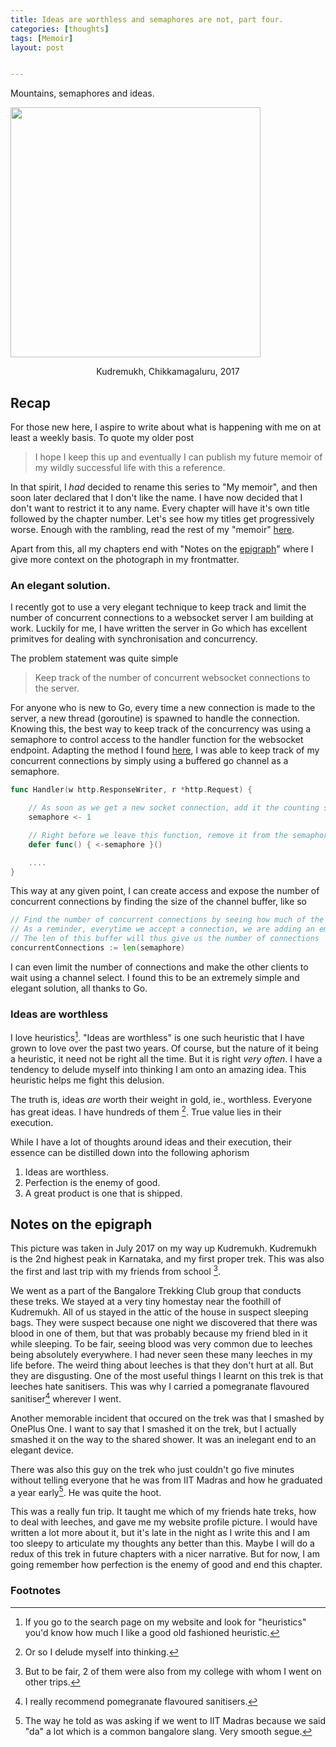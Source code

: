 ```yaml
---
title: Ideas are worthless and semaphores are not, part four.
categories: [thoughts]
tags: [Memoir]
layout: post


---
```


Mountains, semaphores and ideas.

<img src="https://i.imgur.com/jBoOPhy.png" height="400">

<p style="text-align:center"> Kudremukh, Chikkamagaluru, 2017</p>

## Recap

For those new here, I aspire to write about what is happening with me on at least a weekly basis. To quote my older post

> I hope I keep this up and eventually I can publish my future memoir of my wildly successful life with this a reference.

In that spirit, I _had_ decided to rename this series to "My memoir", and then soon later declared that I don't like the name. I have now decided that I don't want to restrict it to any name. Every chapter will have it's own title followed by the chapter number. Let's see how my titles get progressively worse. Enough with the rambling, read the rest of my "memoir" [here](https://advait.live/tags/#Memoir). 

Apart from this, all my chapters end with "Notes on the [epigraph](https://en.wikipedia.org/wiki/Epigraph_(literature))" where I give more context on the photograph in my frontmatter.

### An elegant solution.

I recently got to use a very elegant technique to keep track and limit the number of concurrent connections to a websocket server I am building at work. Luckily for me, I have written the server in Go which has excellent primitves for dealing with synchronisation and concurrency. 

The problem statement was quite simple

> Keep track of the number of concurrent websocket connections to the server. 

For anyone who is new to Go, every time a new connection is made to the server, a new thread (goroutine) is spawned to handle the connection. Knowing this, the best way to keep track of the concurrency was using a semaphore to control access to the handler function for the websocket endpoint. Adapting the method I found [here](https://medium.com/@deckarep/gos-extended-concurrency-semaphores-part-1-5eeabfa351ce), I was able to keep track of my concurrent connections by simply using a buffered go channel as a semaphore.

```go
func Handler(w http.ResponseWriter, r *http.Request) {

	// As soon as we get a new socket connection, add it the counting semaphore buffer.
	semaphore <- 1

	// Right before we leave this function, remove it from the semaphore buffer.
	defer func() { <-semaphore }()

	....
}
```



This way at any given point, I can create access and expose the number of concurrent connections by finding the size of the channel buffer, like so

```go
// Find the number of concurrent connections by seeing how much of the buffer is used
// As a reminder, everytime we accept a connection, we are adding an empty struct to the go channel semaphore
// The len of this buffer will thus give us the number of connections
concurrentConnections := len(semaphore)
```

I can even limit the number of connections and make the other clients to wait using a channel select. I found this to be an extremely simple and elegant solution, all thanks to Go.

### Ideas are worthless

I love heuristics[^1]. "Ideas are worthless" is one such heuristic that I have grown to love over the past two years. Of course, but the nature of it being a heuristic, it need not be right all the time. But it is right _very often_. I have a tendency to delude myself into thinking I am onto an amazing idea. This heuristic helps me fight this delusion. 

The truth is, ideas _are_ worth their weight in gold, ie., worthless. Everyone has great ideas. I have hundreds of them [^2]. True value lies in their execution. 

While I have a lot of thoughts around ideas and their execution, their essence can be distilled down into the following aphorism

1. Ideas are worthless.
2. Perfection is the enemy of good.
3. A great product is one that is shipped.

## Notes on the epigraph

This picture was taken in July 2017 on my way up Kudremukh. Kudremukh is the 2nd highest peak in Karnataka, and my first proper trek. This was also the first and last trip with my friends from school [^3]. 

 We went as a part of the Bangalore Trekking Club group that conducts these treks. We stayed at a very tiny homestay near the foothill of Kudremukh. All of us stayed in the attic of the house in suspect sleeping bags. They were suspect because one night we discovered that there was blood in one of them, but that was probably because my friend bled in it while sleeping. To be fair, seeing blood was very common due to leeches being absolutely everywhere. I had never seen these many leeches in my life before. The weird thing about leeches is that they don't hurt at all. But they are disgusting. One of the most useful things I learnt on this trek is that leeches hate sanitisers. This was why I carried a pomegranate flavoured sanitiser[^4] wherever I went. 

Another memorable incident that occured on the trek was that I smashed by OnePlus One. I want to say that I smashed it on the trek, but I actually smashed it on the way to the shared shower. It was an inelegant end to an elegant device.

There was also this guy on the trek who just couldn't go five minutes without telling everyone that he was from IIT Madras and how he graduated a year early[^5]. He was quite the hoot. 

This was a really fun trip. It taught me which of my friends hate treks, how to deal with leeches, and gave me my website profile picture. I would have written a lot more about it, but it's late in the night as I write this and I am too sleepy to articulate my thoughts any better than this. Maybe I will do a redux of this trek in future chapters with a nicer narrative. But for now, I am going remember how perfection is the enemy of good and end this chapter.

### Footnotes

[^1]: If you go to the search page on my website and look for "heuristics" you'd know how much I like a good old fashioned heuristic.
[^2]: Or so I delude myself into thinking.
[^3]: But  to be fair, 2 of them were also from my college with whom I went on other trips. 
[^4]: I really recommend pomegranate flavoured sanitisers.
[^5]: The way he told as was asking if we went to IIT Madras because we said "da" a lot which is a common bangalore slang. Very smooth segue.

